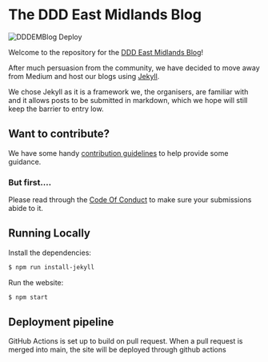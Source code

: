 # The DDD East Midlands Blog

![DDDEMBlog Deploy](https://github.com/wordshaker/jesswhite_4/workflows/DDDEMBlog%20Deploy/badge.svg?branch=master)

Welcome to the repository for the [DDD East Midlands Blog](https://blog.dddeastmidlands.com/)!

After much persuasion from the community, we have decided to move away from Medium and host our blogs using [Jekyll](https://jekyllrb.com/).

We chose Jekyll as it is a framework we, the organisers, are familiar with and it allows posts to be submitted in markdown, which we hope will still keep the barrier to entry low.

## Want to contribute?

We have some handy [contribution guidelines](.github/contributing.md) to help provide some guidance.

### But first....

Please read through the [Code Of Conduct](./CODE_OF_CONDUCT.md) to make sure your submissions abide to it.

## Running Locally

Install the dependencies:

~~~bash
$ npm run install-jekyll
~~~

Run the website:

~~~bash
$ npm start
~~~

## Deployment pipeline

GitHub Actions is set up to build on pull request. When a pull request is merged into main, the site will be deployed through github actions
